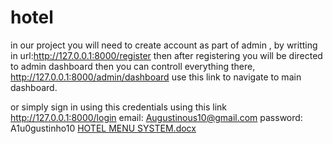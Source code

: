 # hotel
in our project you will need to create account  as part of admin , by writting in url:http://127.0.0.1:8000/register
then after registering you will be directed to admin dashboard then you can controll everything there,
http://127.0.0.1:8000/admin/dashboard use this link to navigate to main dashboard.

or simply sign in using this credentials using this link http://127.0.0.1:8000/login
email: Augustinous10@gmail.com
password: A1u0gustinho10
[HOTEL MENU SYSTEM.docx](https://github.com/Augustinous10/hotel/files/10206546/HOTEL.MENU.SYSTEM.docx)
